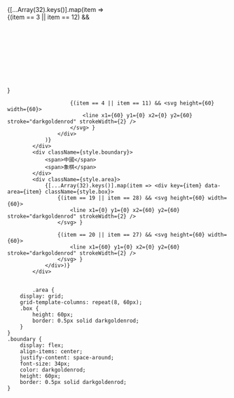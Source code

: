 <div className={style.area}>
                {[...Array(32).keys()].map(item =>
                    <div key={item} data-area={item} className={style.box}>
                        {(item == 3 || item == 12) && <svg height={60} width={60}>
                            <line x1={0} y1={0} x2={60} y2={60} stroke="darkgoldenrod" strokeWidth={2} />
                        </svg> }

                        {(item == 4 || item == 11) && <svg height={60} width={60}>
                            <line x1={60} y1={0} x2={0} y2={60} stroke="darkgoldenrod" strokeWidth={2} />
                        </svg> }
                    </div>
                )}
            </div>
            <div className={style.boundary}>
                <span>中國</span>
                <span>象棋</span>
            </div>
            <div className={style.area}>
                {[...Array(32).keys()].map(item => <div key={item} data-area={item} className={style.box}>
                    {(item == 19 || item == 28) && <svg height={60} width={60}>
                        <line x1={0} y1={0} x2={60} y2={60} stroke="darkgoldenrod" strokeWidth={2} />
                    </svg> }

                    {(item == 20 || item == 27) && <svg height={60} width={60}>
                        <line x1={60} y1={0} x2={0} y2={60} stroke="darkgoldenrod" strokeWidth={2} />
                    </svg> }
                </div>)}
            </div>


            .area {
        display: grid;
        grid-template-columns: repeat(8, 60px);
        .box {
            height: 60px;
            border: 0.5px solid darkgoldenrod;
        }
    }
    .boundary {
        display: flex;
        align-items: center;
        justify-content: space-around;
        font-size: 34px;
        color: darkgoldenrod;
        height: 60px;
        border: 0.5px solid darkgoldenrod;
    }
